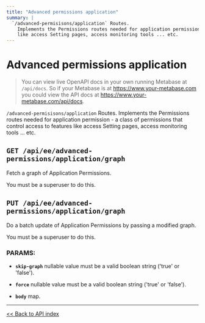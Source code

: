 ```yaml
---
title: "Advanced permissions application"
summary: |
  `/advanced-permisisons/application` Routes.
    Implements the Permissions routes needed for application permission - a class of permissions that control access to features
    like access Setting pages, access monitoring tools ... etc.
---
```


# Advanced permissions application

> You can view live OpenAPI docs in your own running Metabase at `/api/docs`.
   So if your Metabase is at https://www.your-metabase.com you could view
   the API docs at https://www.your-metabase.com/api/docs.

`/advanced-permisisons/application` Routes.
  Implements the Permissions routes needed for application permission - a class of permissions that control access to features
  like access Setting pages, access monitoring tools ... etc.

## `GET /api/ee/advanced-permissions/application/graph`

Fetch a graph of Application Permissions.

You must be a superuser to do this.

## `PUT /api/ee/advanced-permissions/application/graph`

Do a batch update of Application Permissions by passing a modified graph.

You must be a superuser to do this.

### PARAMS:

-  **`skip-graph`** nullable value must be a valid boolean string ('true' or 'false').

-  **`force`** nullable value must be a valid boolean string ('true' or 'false').

-  **`body`** map.

---

[<< Back to API index](../../api-documentation.md)